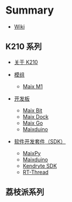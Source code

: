 Summary
=====

- [Wiki](README.md)

## K210 系列

- [关于 K210](k210/README.md)

- [模组](k210/module/README.md)
  - [Maix M1](k210/module/m1.md)

- [开发板](k210/board/README.md)
  - [Maix Bit](k210/board/bit.md)
  - [Maix Dock](k210/board/dock.md)
  - [Maix Go](k210/board/go.md)
  - [Maixduino](k210/board/maixduino.md)


- [软件开发套件（SDK）](k210/sdk/README.md)
  - [MaixPy](https://maixpy.sipeed.com)
  - [Maixduino](https://maixduino.sipeed.com)
  - [Kendryte SDK](k210/sdk/kendryte_sdk.md)
  - [RT-Thread](k210/sdk/rtt.md)

## 荔枝派系列











